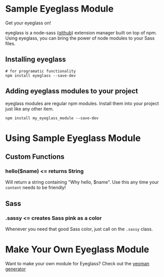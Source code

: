 # Sample Eyeglass Module
Get your eyeglass on!

eyeglass is a node-sass ([github](https://github.com/sass/node-sass)) extension manager built on top of npm. Using eyeglass, you can bring the power of node modules to your Sass files.

## Installing eyeglass

```
# for programatic functionality
npm install eyeglass --save-dev
```

## Adding eyeglass modules to your project
eyeglass modules are regular npm modules. Install them into your project just like any other item.

`npm install my_eyeglass_module --save-dev`

# Using Sample Eyeglass Module
## Custom Functions
### hello($name) <= returns String
Will return a string containing "Why hello, $name". Use this any time your `content` needs to be friendly!

## Sass
### .sassy <= creates Sass pink as a color
Whenever you need that good Sass color, just call on the `.sassy` class.

# Make Your Own Eyeglass Module
Want to make your own module for Eyeglass? Check out the [yeoman generator](https://github.com/sass-eyeglass/generator-eyeglass)
